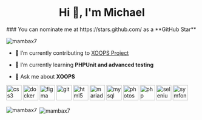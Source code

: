 <h1 align="center">Hi 👋, I'm Michael</h1>
### You can nominate me at https://stars.github.com/ as a **GitHub Star**

<p align="left"> <img src="https://komarev.com/ghpvc/?username=mambax7" alt="mambax7" /> </p>

- 🔭 I’m currently contributing to [XOOPS Project](http://github.com/XOOPS)

- 🌱 I’m currently learning **PHPUnit and advanced testing**

- 💬 Ask me about **XOOPS**

<p align="left"><img src="https://devicons.github.io/devicon/devicon.git/icons/css3/css3-original-wordmark.svg" alt="css3" width="40" height="40"/> <img src="https://devicons.github.io/devicon/devicon.git/icons/docker/docker-original-wordmark.svg" alt="docker" width="40" height="40"/> <img src="https://www.vectorlogo.zone/logos/figma/figma-icon.svg" alt="figma" width="40" height="40"/> <img src="https://www.vectorlogo.zone/logos/git-scm/git-scm-icon.svg" alt="git" width="40" height="40"/> <img src="https://devicons.github.io/devicon/devicon.git/icons/html5/html5-original-wordmark.svg" alt="html5" width="40" height="40"/> <img src="https://www.vectorlogo.zone/logos/mariadb/mariadb-icon.svg" alt="mariadb" width="40" height="40"/> <img src="https://devicons.github.io/devicon/devicon.git/icons/mysql/mysql-original-wordmark.svg" alt="mysql" width="40" height="40"/> <img src="https://devicons.github.io/devicon/devicon.git/icons/photoshop/photoshop-plain.svg" alt="photoshop" width="40" height="40"/> <img src="https://devicons.github.io/devicon/devicon.git/icons/php/php-original.svg" alt="php" width="40" height="40"/> <img src="https://i.ibb.co/9T29DD0/selenium.png" alt="selenium" width="40" height="40"/> <img src="https://symfony.com/logos/symfony_black_03.svg" alt="symfony" width="40" height="40"/></p>

<p><img align="left" src="https://github-readme-stats.vercel.app/api/top-langs/?username=mambax7&layout=compact&hide=html" alt="mambax7" /></p>

<p>&nbsp;<img align="center" src="https://github-readme-stats.vercel.app/api?username=mambax7&show_icons=true" alt="mambax7" /></p>

